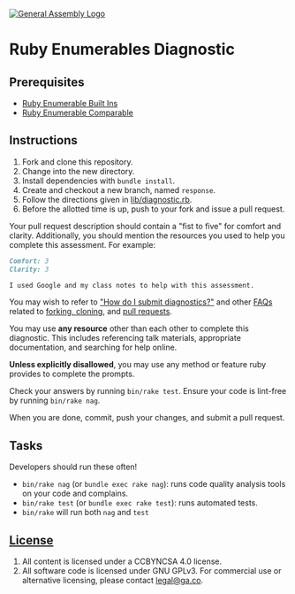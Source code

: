 [![General Assembly Logo](https://camo.githubusercontent.com/1a91b05b8f4d44b5bbfb83abac2b0996d8e26c92/687474703a2f2f692e696d6775722e636f6d2f6b6538555354712e706e67)](https://generalassemb.ly/education/web-development-immersive)

# Ruby Enumerables Diagnostic

## Prerequisites

- [Ruby Enumerable Built
    Ins](https://git.generalassemb.ly/ga-wdi-boston/ruby-enumerable-builtins)
- [Ruby Enumerable
    Comparable](https://git.generalassemb.ly/ga-wdi-boston/ruby-enumerable-comparable)

## Instructions

1. Fork and clone this repository.
1. Change into the new directory.
1. Install dependencies with `bundle install`.
1. Create and checkout a new branch, named `response`.
1. Follow the directions given in [lib/diagnostic.rb](lib/diagnostic.rb).
1. Before the allotted time is up, push to your fork and issue a pull request.

Your pull request description should contain a "fist to five" for comfort and
clarity. Additionally, you should mention the resources you used to help you
complete this assessment. For example:

```md
Comfort: 3
Clarity: 3

I used Google and my class notes to help with this assessment.
```

You may wish to refer to ["How do I submit diagnostics?"](https://git.generalassemb.ly/ga-wdi-boston/meta/wiki/Diagnostics)
and other [FAQs](https://git.generalassemb.ly/ga-wdi-boston/meta/wiki/) related to
[forking, cloning](https://git.generalassemb.ly/ga-wdi-boston/meta/wiki/ForkAndClone),
and [pull requests](https://git.generalassemb.ly/ga-wdi-boston/meta/wiki/PullRequest).

You may use **any resource** other than each other to complete this diagnostic.
This includes referencing talk materials, appropriate documentation, and
searching for help online.

**Unless explicitly disallowed**, you may use any method or feature ruby
provides to complete the prompts.

Check your answers by running `bin/rake test`. Ensure your code is lint-free by
running `bin/rake nag`.

When you are done, commit, push your changes, and submit a pull request.

## Tasks

Developers should run these often!

- `bin/rake nag` (or `bundle exec rake nag`):
    runs code quality analysis tools on your code and complains.
- `bin/rake test` (or `bundle exec rake test`): runs automated tests.
- `bin/rake` will run both `nag` and `test`

## [License](LICENSE)

1. All content is licensed under a CC­BY­NC­SA 4.0 license.
1. All software code is licensed under GNU GPLv3. For commercial use or
    alternative licensing, please contact legal@ga.co.
